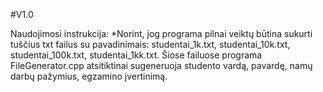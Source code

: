 #V1.0 

Naudojimosi instrukcija:
*Norint, jog programa pilnai veiktų būtina sukurti tuščius txt failus su pavadinimais: studentai_1k.txt, studentai_10k.txt, studentai_100k.txt, studentai_1kk.txt. Šiose failuose programa FileGenerator.cpp atsitiktinai sugeneruoja studento vardą, pavardę, namų darbų pažymius, egzamino įvertinimą.

